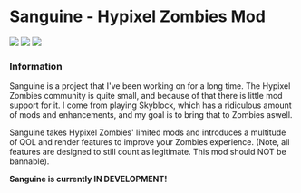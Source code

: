 # Sanguine - Hypixel Zombies Mod
<img src="https://pride-badges.pony.workers.dev/static/v1?label=Transware&labelColor=%23555&stripeWidth=6&stripeColors=5BCEFA%2CF5A9B8%2CFFFFFF%2CF5A9B8%2C5BCEFA"> <img src="https://img.shields.io/github/actions/workflow/status/tangeruff/Sanguine/gradle-build.yml?label=Build"> <img src="https://img.shields.io/badge/Minecraft-1.8.9-informational?logo=&style=flat&logoColor=01651b&color=36965c&labelColor=525252">

### Information
Sanguine is a project that I've been working on for a long time. The Hypixel Zombies community is quite small, and because of that there is little mod support for it. I come from playing Skyblock, which has a ridiculous amount of mods and enhancements, and my goal is to bring that to Zombies aswell.

Sanguine takes Hypixel Zombies' limited mods and introduces a multitude of QOL and render features to improve your Zombies experience. (Note, all features are designed to still count as legitimate. This mod should NOT be bannable).

**Sanguine is currently IN DEVELOPMENT!**
